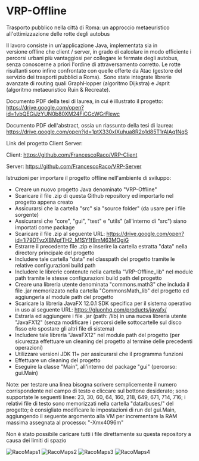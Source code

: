 # VRP-Offline
Trasporto pubblico nella città di Roma: un approccio metaeuristico all'ottimizzazione delle rotte degli autobus

Il lavoro consiste in un'applicazione Java, implementata sia in versione offline che client / server, in grado di calcolare in modo efficiente i percorsi urbani più vantaggiosi per collegare le fermate degli autobus, senza conoscerne a priori l'ordine di attraversamento corretto. Le rotte risultanti sono infine confrontate con quelle offerte da Atac (gestore del servizio dei trasporti pubblici a Roma).  Sono state integrate librerie avanzate di routing quali GraphHopper (algoritmo Dijkstra) e Jsprit (algoritmo metaeuristico Ruin & Recreate).

Documento PDF della tesi di laurea, in cui è illustrato il progetto: https://drive.google.com/open?id=1vbQEGiJzYUN0b80XM24FiCGcWGrFlewc

Documento PDF dell'abstract, ossia un riassunto della tesi di laurea: https://drive.google.com/open?id=1ptX330xIXuhua8R2o1d85T1rAlAq1NqS

Link del progetto Client Server:

Client: https://github.com/FrancescoRaco/VRP-Client

Server: https://github.com/FrancescoRaco/VRP-Server

Istruzioni per importare il progetto offline nell'ambiente di sviluppo:

- Creare un nuovo progetto Java denominato "VRP-Offline"
- Scaricare il file .zip di questa Github repository ed importarlo nel progetto appena creato
- Assicurarsi che la cartella "src" sia "source folder" (da usare per i file sorgente) 
- Assicurarsi che "core", "gui", "test" e "utils" (all'interno di "src") siano importati come package
- Scaricare il file .zip al seguente URL: https://drive.google.com/open?id=1i79DTvzXBMgfTH2_M1SY1fBmM63MOgjG
- Estrarre il precedente file .zip e inserire la cartella estratta "data" nella directory principale del progetto
- Includere tale cartella "data" nel classpath del progetto tramite le relative configurazioni build path
- Includere le librerie contenute nella cartella "VRP-Offline_lib" nel module path tramite le stesse configurazioni build path del progetto
- Creare una libreria utente denominata "commons.math3" che includa il file .jar memorizzato nella cartella "CommonsMath_lib" del progetto ed aggiungerla al module path del progetto
- Scaricare la libreria JavaFX 12.0.1 SDK specifica per il sistema operativo in uso al seguente URL: https://gluonhq.com/products/javafx/ 
- Estrarla ed aggiungere i file .jar (path: /lib) in una nuova libreria utente "JavaFX12" (senza modificare i percorsi delle sottocartelle sul disco fisso e/o spostare gli altri file di sistema)
- Includere tale libreria "JavaFX12" nel module path del progetto (per sicurezza effettuare un cleaning del progetto al termine delle precedenti operazioni)
- Utilizzare versioni JDK 11+ per assicurarsi che il programma funzioni
- Effettuare un cleaning del progetto
- Eseguire la classe "Main", all'interno del package "gui" (percorso: gui.Main)

Note: per testare una linea bisogna scrivere semplicemente il numero corrispondente nel campo di testo e cliccare sul bottone desiderato; sono supportate le seguenti linee: 23, 30, 60, 64, 160, 218, 649, 671, 714, 716; i relativi file di testo sono memorizzati nella cartella "data/buses/" del progetto; è consigliato modificare le impostazioni di run del gui.Main, aggiungendo il seguente argomento alla VM per incrementare la RAM massima assegnata al processo: "-Xmx4096m"

Non è stato possibile caricare tutti i file direttamente su questa repository a causa dei limiti di spazio

![RacoMaps1](https://user-images.githubusercontent.com/51203516/60355243-3d2a3600-99ce-11e9-8066-f6ef378548ae.PNG)
![RacoMaps2](https://user-images.githubusercontent.com/51203516/60355260-487d6180-99ce-11e9-9999-eab6590fed12.png)
![RacoMaps3](https://user-images.githubusercontent.com/51203516/60355273-4fa46f80-99ce-11e9-829e-775d518326b0.png)
![RacoMaps4](https://user-images.githubusercontent.com/51203516/60355294-5632e700-99ce-11e9-8be9-baa026bc60e2.png)
